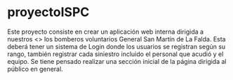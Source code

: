 # proyectoISPC
Este proyecto consiste en crear un aplicación web interna dirigida a nuestros <<clientes>> los bomberos voluntarios General San Martín de La Falda. Esta deberá tener un sistema de Login donde los usuarios se registran  según su rango, también registrar cada siniestro incluido el personal que acudió y el equipo. Se tiene pensado realizar una sección inicial de la página dirigida al público en general.
